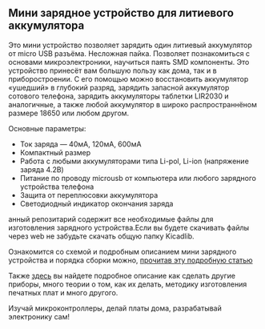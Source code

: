 ## Мини зарядное устройство для литиевого аккумулятора

Это мини устройство позволяет зарядить один литиевый аккумулятор от micro USB разъёма. Несложная пайка. Позволяет познакомиться с основами микроэлектроники, научиться паять SMD компоненты. Это устройство принесёт вам большую пользу как дома, так и в приборостроении.
С его помощью можно восстановить аккумулятор «ушедший» в глубокий разряд, зарядить запасной аккумулятор сотового телефона, зарядить аккумуляторы таблетки LIR2030 и аналогичные, а также любой аккумулятор в широко распространнёном размере 18650 или любом другом.

Основные параметры:
- Ток заряда — 40мА, 120мА, 600мА
- Компактный размер
- Работа с любыми аккумуляторами типа Li-pol, Li-ion (напряжение заряда 4.2В)
- Питание по проводу microusb от компьютера или любого зарядного устройства телефона
- Защита от переплюсовки аккумулятора
- Светодиодный индикатор окончания заряда
    
анный репозитарий содержит все необходимые файлы для изготовления зарядного устройства.Если вы будете скачивать файлы через web не забудьте скачать общую папку Kicadlib.

Ознакомится со схемой и подробным описанием мини зарядного устройства и порядка сборки можно, [прочитав эту подробную статью](http://myowndevice.ru/index.php/pribory/instrumenty-i-izmeritelnye-pribory/item/51-mini-zaryadnoe-ustrojstvo)

Также [здесь](http://myowndevice.ru) вы найдете подробное описание как сделать другие приборы, много теории о том, как их делать, методику изготовления печатных плат и много другого.

Изучай микроконтроллеры, делай платы дома, разрабатывай электронику сам!

